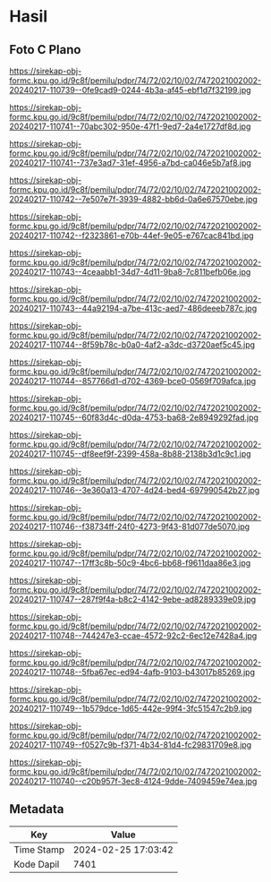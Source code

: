 # Hasil

## Foto C Plano

https://sirekap-obj-formc.kpu.go.id/9c8f/pemilu/pdpr/74/72/02/10/02/7472021002002-20240217-110739--0fe9cad9-0244-4b3a-af45-ebf1d7f32199.jpg

https://sirekap-obj-formc.kpu.go.id/9c8f/pemilu/pdpr/74/72/02/10/02/7472021002002-20240217-110741--70abc302-950e-47f1-9ed7-2a4e1727df8d.jpg

https://sirekap-obj-formc.kpu.go.id/9c8f/pemilu/pdpr/74/72/02/10/02/7472021002002-20240217-110741--737e3ad7-31ef-4956-a7bd-ca046e5b7af8.jpg

https://sirekap-obj-formc.kpu.go.id/9c8f/pemilu/pdpr/74/72/02/10/02/7472021002002-20240217-110742--7e507e7f-3939-4882-bb6d-0a6e67570ebe.jpg

https://sirekap-obj-formc.kpu.go.id/9c8f/pemilu/pdpr/74/72/02/10/02/7472021002002-20240217-110742--f2323861-e70b-44ef-9e05-e767cac841bd.jpg

https://sirekap-obj-formc.kpu.go.id/9c8f/pemilu/pdpr/74/72/02/10/02/7472021002002-20240217-110743--4ceaabb1-34d7-4d11-9ba8-7c811befb06e.jpg

https://sirekap-obj-formc.kpu.go.id/9c8f/pemilu/pdpr/74/72/02/10/02/7472021002002-20240217-110743--44a92194-a7be-413c-aed7-486deeeb787c.jpg

https://sirekap-obj-formc.kpu.go.id/9c8f/pemilu/pdpr/74/72/02/10/02/7472021002002-20240217-110744--8f59b78c-b0a0-4af2-a3dc-d3720aef5c45.jpg

https://sirekap-obj-formc.kpu.go.id/9c8f/pemilu/pdpr/74/72/02/10/02/7472021002002-20240217-110744--857766d1-d702-4369-bce0-0569f709afca.jpg

https://sirekap-obj-formc.kpu.go.id/9c8f/pemilu/pdpr/74/72/02/10/02/7472021002002-20240217-110745--60f83d4c-d0da-4753-ba68-2e8949292fad.jpg

https://sirekap-obj-formc.kpu.go.id/9c8f/pemilu/pdpr/74/72/02/10/02/7472021002002-20240217-110745--df8eef9f-2399-458a-8b88-2138b3d1c9c1.jpg

https://sirekap-obj-formc.kpu.go.id/9c8f/pemilu/pdpr/74/72/02/10/02/7472021002002-20240217-110746--3e360a13-4707-4d24-bed4-697990542b27.jpg

https://sirekap-obj-formc.kpu.go.id/9c8f/pemilu/pdpr/74/72/02/10/02/7472021002002-20240217-110746--f38734ff-24f0-4273-9f43-81d077de5070.jpg

https://sirekap-obj-formc.kpu.go.id/9c8f/pemilu/pdpr/74/72/02/10/02/7472021002002-20240217-110747--17ff3c8b-50c9-4bc6-bb68-f9611daa86e3.jpg

https://sirekap-obj-formc.kpu.go.id/9c8f/pemilu/pdpr/74/72/02/10/02/7472021002002-20240217-110747--287f9f4a-b8c2-4142-9ebe-ad8289339e09.jpg

https://sirekap-obj-formc.kpu.go.id/9c8f/pemilu/pdpr/74/72/02/10/02/7472021002002-20240217-110748--744247e3-ccae-4572-92c2-6ec12e7428a4.jpg

https://sirekap-obj-formc.kpu.go.id/9c8f/pemilu/pdpr/74/72/02/10/02/7472021002002-20240217-110748--5fba67ec-ed94-4afb-9103-b43017b85269.jpg

https://sirekap-obj-formc.kpu.go.id/9c8f/pemilu/pdpr/74/72/02/10/02/7472021002002-20240217-110749--1b579dce-1d65-442e-99f4-3fc51547c2b9.jpg

https://sirekap-obj-formc.kpu.go.id/9c8f/pemilu/pdpr/74/72/02/10/02/7472021002002-20240217-110749--f0527c9b-f371-4b34-81d4-fc29831709e8.jpg

https://sirekap-obj-formc.kpu.go.id/9c8f/pemilu/pdpr/74/72/02/10/02/7472021002002-20240217-110740--c20b957f-3ec8-4124-9dde-7409459e74ea.jpg


## Metadata

| Key        | Value               |
| ---------- | ------------------- |
| Time Stamp | 2024-02-25 17:03:42 |
| Kode Dapil | 7401                |




